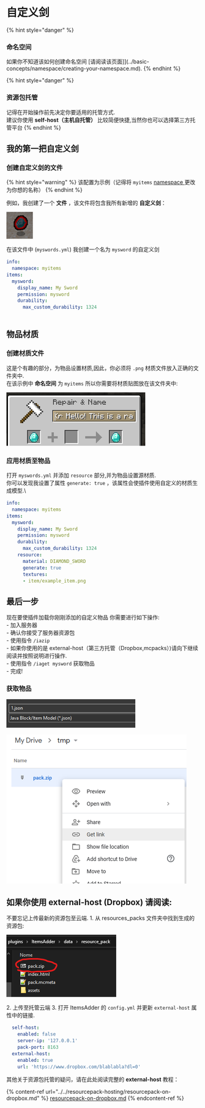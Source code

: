 # 自定义剑

{% hint style="danger" %}
### 命名空间

如果你不知道该如何创建命名空间 [请阅读该页面]](../basic-concepts/namespace/creating-your-namespace.md).
{% endhint %}

{% hint style="danger" %}
### 资源包托管

记得在开始操作前先决定你要适用的托管方式.\
建议你使用 **self-host（主机自托管）** 比较简便快捷,当然你也可以选择第三方托管平台
{% endhint %}

## 我的第一把自定义剑

### 创建自定义剑的文件

{% hint style="warning" %}
该配置为示例（记得将 `myitems` [namespace ](../basic-concepts/namespace/)更改为你想的名称）
{% endhint %}

例如，我创建了一个 **文件** ，该文件将包含我所有新增的 **自定义剑**：

![](<../../../.gitbook/assets/immagine (16).png>)

在该文件中 (`myswords.yml`) 我创建一个名为 `mysword` 的自定义剑

```yaml
info:
  namespace: myitems
items:
  mysword:
    display_name: My Sword
    permission: mysword
    durability:
      max_custom_durability: 1324
  
```

## 物品材质

### 创建材质文件

这是个有趣的部分，为物品设置材质,因此，你必须将 `.png` 材质文件放入正确的文件夹中.\
在该示例中 **命名空间** 为 `myitems` 所以你需要将材质贴图放在该文件夹中:

![](<../../../.gitbook/assets/immagine (14).png>)

### 应用材质至物品

打开 `myswords.yml` 并添加 `resource` 部分,并为物品设置源材质.\
你可以发现我设置了属性 `generate: true` ，该属性会使插件使用自定义的材质生成模型.\

```yaml
info:
  namespace: myitems
items:
  mysword:
    display_name: My Sword
    permission: mysword
    durability:
      max_custom_durability: 1324
    resource:
      material: DIAMOND_SWORD
      generate: true
      textures:
      - item/example_item.png
```

## 最后一步

现在要使插件加载你刚刚添加的自定义物品
你需要进行如下操作:\
\- 加入服务器\
\- 确认你接受了服务器资源包\
\- 使用指令 `/iazip`\
\- 如果你使用的是 external-host（第三方托管（Dropbox,mcpacks）)请向下继续阅读并按照说明进行操作.\
\- 使用指令 `/iaget mysword` 获取物品\
\- 完成!

### 获取物品

![](<../../../.gitbook/assets/immagine (18).png>)

![](<../../../.gitbook/assets/immagine (19).png>)

## 如果你使用 external-host (Dropbox) 请阅读:

不要忘记上传最新的资源包至云端.
1\. 从 resources_packs 文件夹中找到生成的资源包:

![](<../../../.gitbook/assets/immagine (96) (2) (3) (2) (1) (1) (1) (1) (1) (1) (1) (1).png>)

2\. 上传至托管云端
3\. 打开 ItemsAdder 的 `config.yml` 并更新 `external-host` 属性中的链接.

```yaml
  self-host:
    enabled: false
    server-ip: '127.0.0.1'
    pack-port: 8163
  external-host:
    enabled: true
    url: 'https://www.dropbox.com/blablabla?dl=0'
```

其他关于资源包托管的疑问，请在此处阅读完整的 **external-host** 教程：

{% content-ref url="../../resourcepack-hosting/resourcepack-on-dropbox.md" %}
[resourcepack-on-dropbox.md](../../resourcepack-hosting/resourcepack-on-dropbox.md)
{% endcontent-ref %}

